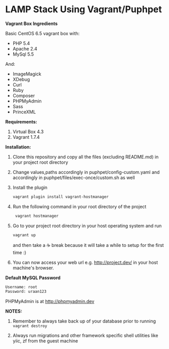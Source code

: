 # LAMP Stack Using Vagrant/Puphpet

**Vagrant Box Ingredients**

Basic CentOS 6.5 vagrant box with:

- PHP 5.4
- Apache 2.4
- MySql 5.5

And:

- ImageMagick
- XDebug
- Curl
- Ruby
- Composer
- PHPMyAdmin
- Sass
- PrinceXML

**Requirements:**

1. Virtual Box 4.3
2. Vagrant 1.7.4

**Installation:**

1. Clone this repository and copy all the files (excluding README.md) in your project root directory

2. Change values,paths accordingly in puphpet/config-custom.yaml and accordingly in puphpet/files/exec-once/custom.sh as well

3. Install the plugin

   ```bash
   vagrant plugin install vagrant-hostmanager
   ```

4. Run the following command in your root directory of the project
   ```bash
    vagrant hostmanager
    ```

5. Go to your project root directory in your host operating system and run
   ```bash
   vagrant up
   ```
   and then take a :coffee: break because it will take a while to setup for the first time :)

6. You can now access your web url e.g. http://project.dev/ in your host machine's browser.

**Default MySQL Password**
```bash
Username: root
Password: uraan123
```

PHPMyAdmin is at http://phpmyadmin.dev

**NOTES:** 

1. Remember to always take back up of your database prior to running `vagrant destroy`

2. Always run migrations and other framework specific shell utilities like yiic, zf from the guest machine
